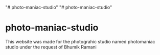 "# photo-maniac-studio" 
"# photo-maniac-studio" 
# photo-maniac-studio

This website was made for the photograhic studio named photomaniac studio under the request of Bhumik Ramani
